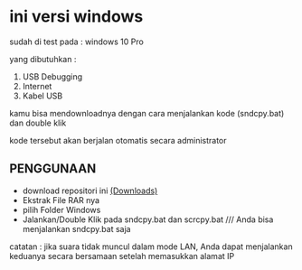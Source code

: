 # ini versi windows

sudah di test pada : windows 10 Pro

yang dibutuhkan :

1. USB Debugging
2. Internet
3. Kabel USB

kamu bisa mendownloadnya dengan cara menjalankan kode (sndcpy.bat) dan double klik

kode tersebut akan berjalan otomatis secara administrator

## PENGGUNAAN

- download repositori ini [(Downloads)](https://github.com/Xnuvers007/ScreenMirror/archive/refs/heads/master.zip)
- Ekstrak File RAR nya
- pilih Folder Windows
- Jalankan/Double Klik pada sndcpy.bat dan scrcpy.bat /// Anda bisa menjalankan sndcpy.bat saja

catatan : jika suara tidak muncul dalam mode LAN, Anda dapat menjalankan keduanya secara bersamaan setelah memasukkan alamat IP
